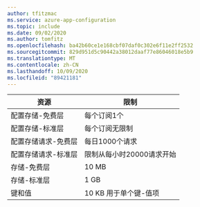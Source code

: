 ```yaml
---
author: tfitzmac
ms.service: azure-app-configuration
ms.topic: include
ms.date: 09/02/2020
ms.author: tomfitz
ms.openlocfilehash: ba42b60ce1e168cbf07daf0c302e6f11e2ff2532
ms.sourcegitcommit: 829d951d5c90442a38012daaf77e86046018e5b9
ms.translationtype: MT
ms.contentlocale: zh-CN
ms.lasthandoff: 10/09/2020
ms.locfileid: "89421181"
---
```

| 资源 | 限制 |
| --- | --- |
| 配置存储-免费层 | 每个订阅1个 |
| 配置存储-标准层 | 每个订阅无限制 |
| 配置存储请求-免费层 | 每日1000个请求  |
| 配置存储请求-标准层 | 限制从每小时20000请求开始  |
| 存储-免费层 | 10 MB |
| 存储-标准层 | 1 GB |
| 键和值 | 10 KB 用于单个键-值项 |
